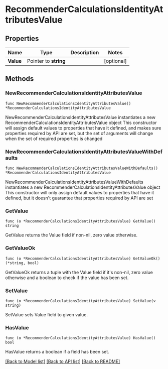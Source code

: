 # RecommenderCalculationsIdentityAttributesValue

## Properties

Name | Type | Description | Notes
------------ | ------------- | ------------- | -------------
**Value** | Pointer to **string** |  | [optional] 

## Methods

### NewRecommenderCalculationsIdentityAttributesValue

`func NewRecommenderCalculationsIdentityAttributesValue() *RecommenderCalculationsIdentityAttributesValue`

NewRecommenderCalculationsIdentityAttributesValue instantiates a new RecommenderCalculationsIdentityAttributesValue object
This constructor will assign default values to properties that have it defined,
and makes sure properties required by API are set, but the set of arguments
will change when the set of required properties is changed

### NewRecommenderCalculationsIdentityAttributesValueWithDefaults

`func NewRecommenderCalculationsIdentityAttributesValueWithDefaults() *RecommenderCalculationsIdentityAttributesValue`

NewRecommenderCalculationsIdentityAttributesValueWithDefaults instantiates a new RecommenderCalculationsIdentityAttributesValue object
This constructor will only assign default values to properties that have it defined,
but it doesn't guarantee that properties required by API are set

### GetValue

`func (o *RecommenderCalculationsIdentityAttributesValue) GetValue() string`

GetValue returns the Value field if non-nil, zero value otherwise.

### GetValueOk

`func (o *RecommenderCalculationsIdentityAttributesValue) GetValueOk() (*string, bool)`

GetValueOk returns a tuple with the Value field if it's non-nil, zero value otherwise
and a boolean to check if the value has been set.

### SetValue

`func (o *RecommenderCalculationsIdentityAttributesValue) SetValue(v string)`

SetValue sets Value field to given value.

### HasValue

`func (o *RecommenderCalculationsIdentityAttributesValue) HasValue() bool`

HasValue returns a boolean if a field has been set.


[[Back to Model list]](../README.md#documentation-for-models) [[Back to API list]](../README.md#documentation-for-api-endpoints) [[Back to README]](../README.md)



